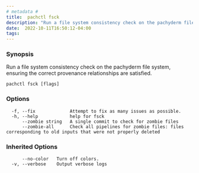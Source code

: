 ```yaml
---
# metadata # 
title:  pachctl fsck
description: "Run a file system consistency check on the pachyderm file system, ensuring the correct provenance relationships are satisfied."
date:  2022-10-11T16:50:12-04:00
tags:
---
```


### Synopsis

Run a file system consistency check on the pachyderm file system, ensuring the correct provenance relationships are satisfied.

```
pachctl fsck [flags]
```

### Options

```
  -f, --fix             Attempt to fix as many issues as possible.
  -h, --help            help for fsck
      --zombie string   A single commit to check for zombie files
      --zombie-all      Check all pipelines for zombie files: files corresponding to old inputs that were not properly deleted
```

### Inherited Options

```
      --no-color   Turn off colors.
  -v, --verbose    Output verbose logs
```

